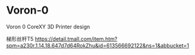 # Voron-0
Voron 0 CoreXY 3D Printer design


梯形丝杆T5
https://detail.tmall.com/item.htm?spm=a230r.1.14.18.647d7d64RokZhu&id=613566692122&ns=1&abbucket=1